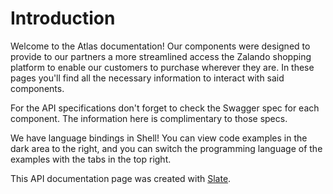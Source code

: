 # Introduction

Welcome to the Atlas documentation! Our components were designed to provide to our partners a more streamlined access the Zalando shopping platform to enable our customers to purchase wherever they are. In these pages you'll find all the necessary information to interact with said components.

For the API specifications don't forget to check the Swagger spec for each component. The information here is complimentary to those specs.

We have language bindings in Shell! You can view code examples in the dark area to the right, and you can switch the programming language of the examples with the tabs in the top right.

This API documentation page was created with [Slate](https://github.com/tripit/slate).

